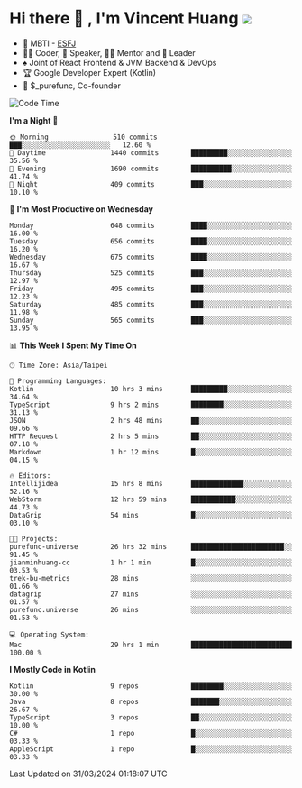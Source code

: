 # Hi there 👋 , I'm Vincent Huang ![](https://komarev.com/ghpvc/?username=Jian-Min-Huang)
- 👀 MBTI - [ESFJ](https://www.16personalities.com/esfj-personality)
- 👨‍💻 Coder, 🎤 Speaker, 👨‍🏫 Mentor and 🚀 Leader
- ♠️ Joint of React Frontend & JVM Backend & DevOps
- 🏆 Google Developer Expert (Kotlin)
- 💼 $_purefunc, Co-founder

<!--START_SECTION:waka-->
![Code Time](http://img.shields.io/badge/Code%20Time-3%2C574%20hrs%2022%20mins-blue)

**I'm a Night 🦉** 

```text
🌞 Morning                510 commits         ███░░░░░░░░░░░░░░░░░░░░░░   12.60 % 
🌆 Daytime                1440 commits        █████████░░░░░░░░░░░░░░░░   35.56 % 
🌃 Evening                1690 commits        ██████████░░░░░░░░░░░░░░░   41.74 % 
🌙 Night                  409 commits         ███░░░░░░░░░░░░░░░░░░░░░░   10.10 % 
```
📅 **I'm Most Productive on Wednesday** 

```text
Monday                   648 commits         ████░░░░░░░░░░░░░░░░░░░░░   16.00 % 
Tuesday                  656 commits         ████░░░░░░░░░░░░░░░░░░░░░   16.20 % 
Wednesday                675 commits         ████░░░░░░░░░░░░░░░░░░░░░   16.67 % 
Thursday                 525 commits         ███░░░░░░░░░░░░░░░░░░░░░░   12.97 % 
Friday                   495 commits         ███░░░░░░░░░░░░░░░░░░░░░░   12.23 % 
Saturday                 485 commits         ███░░░░░░░░░░░░░░░░░░░░░░   11.98 % 
Sunday                   565 commits         ███░░░░░░░░░░░░░░░░░░░░░░   13.95 % 
```


📊 **This Week I Spent My Time On** 

```text
🕑︎ Time Zone: Asia/Taipei

💬 Programming Languages: 
Kotlin                   10 hrs 3 mins       █████████░░░░░░░░░░░░░░░░   34.64 % 
TypeScript               9 hrs 2 mins        ████████░░░░░░░░░░░░░░░░░   31.13 % 
JSON                     2 hrs 48 mins       ██░░░░░░░░░░░░░░░░░░░░░░░   09.66 % 
HTTP Request             2 hrs 5 mins        ██░░░░░░░░░░░░░░░░░░░░░░░   07.18 % 
Markdown                 1 hr 12 mins        █░░░░░░░░░░░░░░░░░░░░░░░░   04.15 % 

🔥 Editors: 
Intellijidea             15 hrs 8 mins       █████████████░░░░░░░░░░░░   52.16 % 
WebStorm                 12 hrs 59 mins      ███████████░░░░░░░░░░░░░░   44.73 % 
DataGrip                 54 mins             █░░░░░░░░░░░░░░░░░░░░░░░░   03.10 % 

🐱‍💻 Projects: 
purefunc-universe        26 hrs 32 mins      ███████████████████████░░   91.45 % 
jianminhuang-cc          1 hr 1 min          █░░░░░░░░░░░░░░░░░░░░░░░░   03.53 % 
trek-bu-metrics          28 mins             ░░░░░░░░░░░░░░░░░░░░░░░░░   01.66 % 
datagrip                 27 mins             ░░░░░░░░░░░░░░░░░░░░░░░░░   01.57 % 
purefunc.universe        26 mins             ░░░░░░░░░░░░░░░░░░░░░░░░░   01.53 % 

💻 Operating System: 
Mac                      29 hrs 1 min        █████████████████████████   100.00 % 
```

**I Mostly Code in Kotlin** 

```text
Kotlin                   9 repos             ████████░░░░░░░░░░░░░░░░░   30.00 % 
Java                     8 repos             ███████░░░░░░░░░░░░░░░░░░   26.67 % 
TypeScript               3 repos             ██░░░░░░░░░░░░░░░░░░░░░░░   10.00 % 
C#                       1 repo              █░░░░░░░░░░░░░░░░░░░░░░░░   03.33 % 
AppleScript              1 repo              █░░░░░░░░░░░░░░░░░░░░░░░░   03.33 % 
```




 Last Updated on 31/03/2024 01:18:07 UTC
<!--END_SECTION:waka-->
